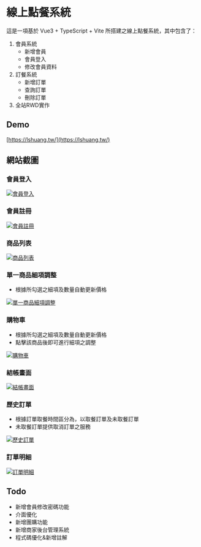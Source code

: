 # 線上點餐系統

這是一項基於 Vue3 + TypeScript + Vite 所搭建之線上點餐系統，其中包含了：

1. 會員系統
    - 新增會員
    - 會員登入
    - 修改會員資料
2. 訂餐系統
   - 新增訂單
   - 查詢訂單
   - 刪除訂單
3. 全站RWD實作

## Demo

[https://lshuang.tw/](https://lshuang.tw/)

## 網站截圖

### 會員登入

[![會員登入](https://i.imgur.com/UvHaCrs.png '會員登入')](https://i.imgur.com/UvHaCrs.png)

### 會員註冊

[![會員註冊](https://i.imgur.com/1uQaPY8.png '會員註冊')](https://i.imgur.com/1uQaPY8.png)

### 商品列表

[![商品列表](https://i.imgur.com/BzDiwLL.png '商品列表')](https://i.imgur.com/BzDiwLL.png)

### 單一商品細項調整

- 根據所勾選之細項及數量自動更新價格

[![單一商品細項調整](https://i.imgur.com/mdBxZol.png '單一商品細項調整')](https://i.imgur.com/mdBxZol.png)

### 購物車

- 根據所勾選之細項及數量自動更新價格
- 點擊該商品後即可進行細項之調整

[![購物車](https://i.imgur.com/qT0sUlh.png '購物車')](https://i.imgur.com/qT0sUlh.png)

### 結帳畫面

[![結帳畫面](https://i.imgur.com/q9JQN1p.png '結帳畫面')](https://i.imgur.com/mdBxZol.png)

### 歷史訂單

- 根據訂單取餐時間區分為，以取餐訂單及未取餐訂單
- 未取餐訂單提供取消訂單之服務

[![歷史訂單](https://i.imgur.com/r7n9Tky.png '歷史訂單')](https://i.imgur.com/r7n9Tky.png)

### 訂單明細

[![訂單明細](https://i.imgur.com/4Ebd6JE.png '訂單明細')](https://i.imgur.com/4Ebd6JE.png)

## Todo

- 新增會員修改密碼功能
- 介面優化
- 新增團購功能
- 新增商家後台管理系統
- 程式碼優化&新增註解
